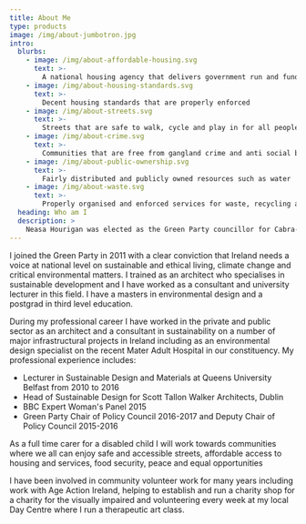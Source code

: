 ```yaml
---
title: About Me
type: products
image: /img/about-jumbotron.jpg
intro:
  blurbs:
    - image: /img/about-affordable-housing.svg
      text: >-
        A national housing agency that delivers government run and funded affordable housing to everyone
    - image: /img/about-housing-standards.svg
      text: >-
        Decent housing standards that are properly enforced
    - image: /img/about-streets.svg
      text: >-
        Streets that are safe to walk, cycle and play in for all people
    - image: /img/about-crime.svg
      text: >-
        Communities that are free from gangland crime and anti social behaviour
    - image: /img/about-public-ownership.svg
      text: >-
        Fairly distributed and publicly owned resources such as water
    - image: /img/about-waste.svg
      text: >-
        Properly organised and enforced services for waste, recycling and energy           
  heading: Who am I
  description: >
    Neasa Hourigan was elected as the Green Party councillor for Cabra-Glasnevin on 24th May 2019. She is a mother of three and a full time carer for her oldest child. She has a professional background as a specialist in creating sustainable communities and was a university lecturer in environmental development and design. She has lived in Cabra for 15 years where she is active in the local community.
---
```


I joined the Green Party in 2011 with a clear conviction that Ireland needs a voice at national level on sustainable and ethical living, climate change and critical environmental matters. I trained as an architect who specialises in sustainable development and I have worked as a consultant and university lecturer in this field. I have a masters in environmental design and a postgrad in third level education.

During my professional career I have worked in the private and public sector as an architect and a consultant in sustainability on a number of major infrastructural projects in Ireland including as an environmental design specialist on the recent Mater Adult Hospital in our constituency. My professional experience includes:

* Lecturer in Sustainable Design and Materials at Queens University Belfast from 2010 to 2016
* Head of Sustainable Design for Scott Tallon Walker Architects, Dublin
* BBC Expert Woman's Panel 2015
* Green Party Chair of Policy Council 2016-2017 and Deputy Chair of Policy Council 2015-2016

As a full time carer for a disabled child I will work towards communities where we all can enjoy safe and accessible streets, affordable access to housing and services, food security, peace and equal opportunities

I have been involved in community volunteer work for many years including work with Age Action Ireland, helping to establish and run a charity shop for a charity for the visually impaired and volunteering every week at my local Day Centre where I run a therapeutic art class.